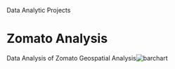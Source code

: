  Data Analytic Projects 
# Zomato Analysis 
Data Analysis of Zomato Geospatial Analysis![barchart](https://github.com/Preeti0018/Zomato-Analysis/assets/159876174/56a49da8-214a-4394-833a-d3153cbf0ada)

